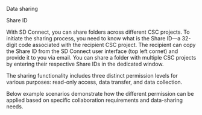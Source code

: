 Data sharing

Share ID

With SD Connect, you can share folders across different CSC projects. To initiate the sharing process, you need to know what is the Share ID—a 32-digit code associated with the recipient CSC project. The recipient can copy the Share ID from the SD Connect user interface (top left cornet) and provide it to you via email. You can share a folder with multiple CSC projects by entering their respective Share IDs in the dedicated window.

The sharing functionality includes three distinct permission levels for various purposes: read-only access, data transfer, and data collection.

Below example scenarios demonstrate how the different permission can be applied based on specific collaboration requirements and data-sharing needs.



